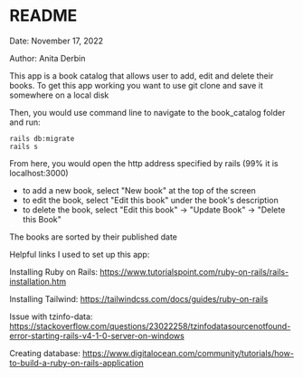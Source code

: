 # README
Date: November 17, 2022

Author: Anita Derbin

This app is a book catalog that allows user to add, edit and delete their books. 
To get this app working you want to use git clone and save it somewhere on a local disk

Then, you would use command line to navigate to the book_catalog folder and run:
```
rails db:migrate
rails s
```
From here, you would open the http address specified by rails (99% it is localhost:3000)

- to add a new book, select "New book" at the top of the screen
- to edit the book, select "Edit this book" under the book's description
- to delete the book, select "Edit this book" -> "Update Book" -> "Delete this Book"

The books are sorted by their published date



Helpful links I used to set up this app:

Installing Ruby on Rails: https://www.tutorialspoint.com/ruby-on-rails/rails-installation.htm

Installing Tailwind: https://tailwindcss.com/docs/guides/ruby-on-rails

Issue with tzinfo-data: https://stackoverflow.com/questions/23022258/tzinfodatasourcenotfound-error-starting-rails-v4-1-0-server-on-windows

Creating database: https://www.digitalocean.com/community/tutorials/how-to-build-a-ruby-on-rails-application
